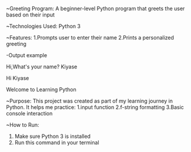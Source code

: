 ~Greeting Program:
A beginner-level Python program that greets the user based on their input

~Technologies Used:
Python 3

~Features:
1.Prompts user to enter their name
2.Prints a personalized greeting

-Output example

  Hi,What's your name? Kiyase
  
  Hi Kiyase
  
  Welcome to Learning Python
  
~Purpose:
This project was created as part of my learning journey in Python.
It helps me practice:
1.input function
2.f-string formatting
3.Basic console interaction

~How to Run: 
1. Make sure Python 3 is installed
2. Run this command in your terminal
